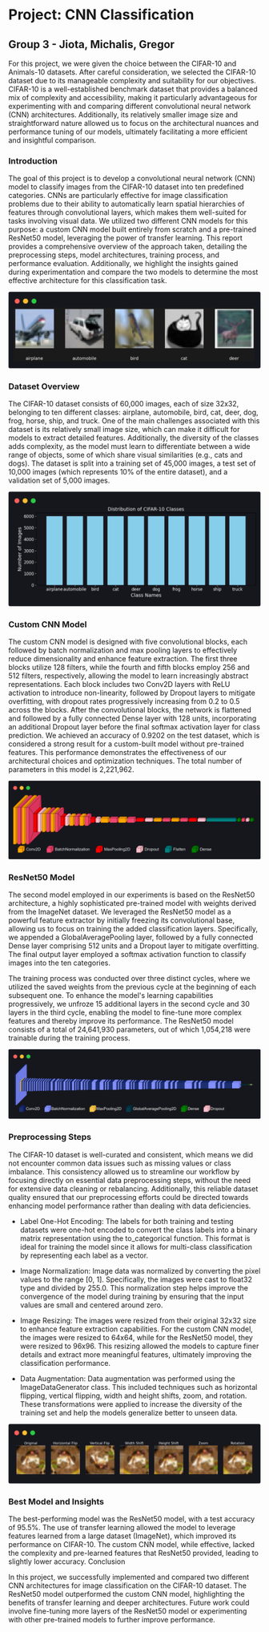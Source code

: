 # Project: CNN Classification
## Group 3 - Jiota, Michalis, Gregor

For this project, we were given the choice between the CIFAR-10 and Animals-10 datasets. After careful consideration, we selected the CIFAR-10 dataset due to its manageable complexity and suitability for our objectives. CIFAR-10 is a well-established benchmark dataset that provides a balanced mix of complexity and accessibility, making it particularly advantageous for experimenting with and comparing different convolutional neural network (CNN) architectures. Additionally, its relatively smaller image size and straightforward nature allowed us to focus on the architectural nuances and performance tuning of our models, ultimately facilitating a more efficient and insightful comparison.

### Introduction

The goal of this project is to develop a convolutional neural network (CNN) model to classify images from the CIFAR-10 dataset into ten predefined categories. CNNs are particularly effective for image classification problems due to their ability to automatically learn spatial hierarchies of features through convolutional layers, which makes them well-suited for tasks involving visual data. We utilized two different CNN models for this purpose: a custom CNN model built entirely from scratch and a pre-trained ResNet50 model, leveraging the power of transfer learning. This report provides a comprehensive overview of the approach taken, detailing the preprocessing steps, model architectures, training process, and performance evaluation. Additionally, we highlight the insights gained during experimentation and compare the two models to determine the most effective architecture for this classification task.

![Example Images](plots/plot01.png)
 
### Dataset Overview

The CIFAR-10 dataset consists of 60,000 images, each of size 32x32, belonging to ten different classes: airplane, automobile, bird, cat, deer, dog, frog, horse, ship, and truck. One of the main challenges associated with this dataset is its relatively small image size, which can make it difficult for models to extract detailed features. Additionally, the diversity of the classes adds complexity, as the model must learn to differentiate between a wide range of objects, some of which share visual similarities (e.g., cats and dogs). The dataset is split into a training set of 45,000 images, a test set of 10,000 images (which represents 10% of the entire dataset), and a validation set of 5,000 images.

![Class Distribution](plots/plot02.png)
 
### Custom CNN Model

The custom CNN model is designed with five convolutional blocks, each followed by batch normalization and max pooling layers to effectively reduce dimensionality and enhance feature extraction. The first three blocks utilize 128 filters, while the fourth and fifth blocks employ 256 and 512 filters, respectively, allowing the model to learn increasingly abstract representations. Each block includes two Conv2D layers with ReLU activation to introduce non-linearity, followed by Dropout layers to mitigate overfitting, with dropout rates progressively increasing from 0.2 to 0.5 across the blocks. After the convolutional blocks, the network is flattened and followed by a fully connected Dense layer with 128 units, incorporating an additional Dropout layer before the final softmax activation layer for class prediction.
We achieved an accuracy of 0.9202 on the test dataset, which is considered a strong result for a custom-built model without pre-trained features. This performance demonstrates the effectiveness of our architectural choices and optimization techniques. The total number of parameters in this model is 2,221,962.

![Custom CNN Model Architecture](plots/plot03.png)
 
### ResNet50 Model

The second model employed in our experiments is based on the ResNet50 architecture, a highly sophisticated pre-trained model with weights derived from the ImageNet dataset. We leveraged the ResNet50 model as a powerful feature extractor by initially freezing its convolutional base, allowing us to focus on training the added classification layers. Specifically, we appended a GlobalAveragePooling layer, followed by a fully connected Dense layer comprising 512 units and a Dropout layer to mitigate overfitting. The final output layer employed a softmax activation function to classify images into the ten categories.

The training process was conducted over three distinct cycles, where we utilized the saved weights from the previous cycle at the beginning of each subsequent one. To enhance the model's learning capabilities progressively, we unfroze 15 additional layers in the second cycle and 30 layers in the third cycle, enabling the model to fine-tune more complex features and thereby improve its performance. The ResNet50 model consists of a total of 24,641,930 parameters, out of which 1,054,218 were trainable during the training process.

![ResNet50 Transfer Learning Model Architecture](plots/plot04.png)
 
### Preprocessing Steps

The CIFAR-10 dataset is well-curated and consistent, which means we did not encounter common data issues such as missing values or class imbalance. This consistency allowed us to streamline our workflow by focusing directly on essential data preprocessing steps, without the need for extensive data cleaning or rebalancing. Additionally, this reliable dataset quality ensured that our preprocessing efforts could be directed towards enhancing model performance rather than dealing with data deficiencies.

* Label One-Hot Encoding: The labels for both training and testing datasets were one-hot encoded to convert the class labels into a binary matrix representation using the to_categorical function. This format is ideal for training the model since it allows for multi-class classification by representing each label as a vector.

* Image Normalization: Image data was normalized by converting the pixel values to the range [0, 1]. Specifically, the images were cast to float32 type and divided by 255.0. This normalization step helps improve the convergence of the model during training by ensuring that the input values are small and centered around zero.

* Image Resizing: The images were resized from their original 32x32 size to enhance feature extraction capabilities. For the custom CNN model, the images were resized to 64x64, while for the ResNet50 model, they were resized to 96x96. This resizing allowed the models to capture finer details and extract more meaningful features, ultimately improving the classification performance.

* Data Augmentation: Data augmentation was performed using the ImageDataGenerator class. This included techniques such as horizontal flipping, vertical flipping, width and height shifts, zoom, and rotation. These transformations were applied to increase the diversity of the training set and help the models generalize better to unseen data.

![Data Augmentation](plots/plot05.png)
 
### Best Model and Insights

The best-performing model was the ResNet50 model, with a test accuracy of 95.5%. The use of transfer learning allowed the model to leverage features learned from a large dataset (ImageNet), which improved its performance on CIFAR-10. The custom CNN model, while effective, lacked the complexity and pre-learned features that ResNet50 provided, leading to slightly lower accuracy.
Conclusion

In this project, we successfully implemented and compared two different CNN architectures for image classification on the CIFAR-10 dataset. The ResNet50 model outperformed the custom CNN model, highlighting the benefits of transfer learning and deeper architectures. Future work could involve fine-tuning more layers of the ResNet50 model or experimenting with other pre-trained models to further improve performance.

